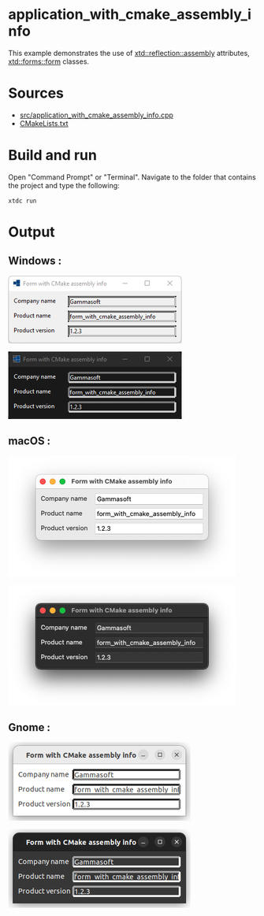 # application_with_cmake_assembly_info

This example demonstrates the use of [xtd::reflection::assembly](https://gammasoft71.github.io/xtd/reference_guides/latest/classxtd_1_1reflection_1_1assembly.html) attributes, [xtd::forms::form](https://gammasoft71.github.io/xtd/reference_guides/latest/classxtd_1_1forms_1_1form.html) classes.

# Sources

* [src/application_with_cmake_assembly_info.cpp](src/application_with_cmake_assembly_info.cpp)
* [CMakeLists.txt](CMakeLists.txt)

# Build and run

Open "Command Prompt" or "Terminal". Navigate to the folder that contains the project and type the following:

```shell
xtdc run
```

# Output

## Windows :

![Screenshot](../../../../docs/pictures/examples/application_with_cmake_assembly_info_w.png)

![Screenshot](../../../../docs/pictures/examples/application_with_cmake_assembly_info_wd.png)

## macOS :

![Screenshot](../../../../docs/pictures/examples/application_with_cmake_assembly_info_m.png)

![Screenshot](../../../../docs/pictures/examples/application_with_cmake_assembly_info_md.png)

## Gnome :

![Screenshot](../../../../docs/pictures/examples/application_with_cmake_assembly_info_g.png)

![Screenshot](../../../../docs/pictures/examples/application_with_cmake_assembly_info_gd.png)
